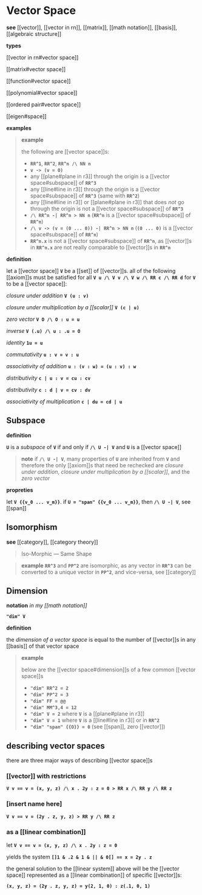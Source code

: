 # Vector Space

**see** [[vector]], [[vector in rn]], [[matrix]], [[math notation]], [[basis]], [[algebraic structure]]

**types**

[[vector in rn#vector space]]

[[matrix#vector space]]

[[function#vector space]]

[[polynomial#vector space]]

[[ordered pair#vector space]]

[[eigen#space]]

**examples**

> **example**
>
> the following are [[vector space]]s:
>
> - **`RR^1`**, **`RR^2`**, **`RR^n /\ NN n`**
> - **`v -> (v = O)`**
> - any [[plane#plane in r3]] through the origin is a [[vector space#subspace]] of **`RR^3`**
> - any [[line#line in r3]] through the origin is a [[vector space#subspace]] of **`RR^3`** (same with **`RR^2`**)
> - any [[line#line in r3]] or [[plane#plane in r3]] that does _not_ go through the origin is not a [[vector space#subspace]] of **`RR^3`**
> - **`/\ RR^n -| RR^n > NN n`** (**`RR^n`** is a [[vector space#subspace]] of **`RR^n`**)
> - **`/\ v -> (v = (0 ... 0)) -| RR^n > NN n`** (**`(0 ... 0)`** is a [[vector space#subspace]] of **`RR^n`**)
> - **`RR^n.x`** is not a [[vector space#subspace]] of **`RR^n`**, as [[vector]]s in **`RR^n.x`** are not really comparable to [[vector]]s in **`RR^n`**

**definition**

let a [[vector space]] **`V`** be a [[set]] of [[vector]]s. all of the following [[axiom]]s must be satisfied for all **`V u /\ V v /\ V w /\ RR c /\ RR d`** for **`V`** to be a [[vector space]]:

_closure under addition_ **`V (u : v)`**

_closure under multiplication by a [[scalar]]_ **`V (c | u)`**

_zero vector_ **`V O /\ O : u = u`**

_inverse_ **`V (.u) /\ u : .u = O`**

_identity_ **`1u = u`**

_commutativity_ **`u : v = v : u`**

_associativity of addition_ **`u : (v : w) = (u : v) : w`**

_distributivity_ **`c | u : v = cu : cv`**

_distributivity_ **`c : d | v = cv : dv`**

_associativity of multiplication_ **`c | du = cd | u`**

## Subspace

**definition**

**`U`** is a _subspace_ of **`V`** if and only if **`/\ U -| V`** and **`U`** is a [[vector space]]

> **note** if **`/\ U -| V`**, many properties of **`U`** are inherited from **`V`** and therefore the only [[axiom]]s that need be rechecked are _closure under addition_, _closure under multiplication by a [[scalar]]_, and the _zero vector_

**propreties**

let **`V {{v_0 ... v_m}}`**. if **`U = "span" {{v_0 ... v_m}}`**, then **`/\ U -| V`**, see [[span]]

## Isomorphism

**see** [[category]], [[category theory]]

> Iso-Morphic &mdash; Same Shape

> **example** **`RR^3`** and **`PP^2`** are isomorphic, as any vector in **`RR^3`** can be converted to a unique vector in **`PP^2`**, and vice-versa, see [[category]]

## Dimension

**notation** _in my [[math notation]]_

**`"dim" V`**

**definition**

the _dimension of a vector space_ is equal to the number of [[vector]]s in any [[basis]] of that vector space

> **example**
>
> below are the [[vector space#dimension]]s of a few common [[vector space]]s
>
> - **`"dim" RR^2 = 2`**
> - **`"dim" PP^2 = 3`**
> - **`"dim" FF = @@`**
> - **`"dim" MM^3,4 = 12`**
> - **`"dim" V = 2`** where **`V`** is a [[plane#plane in r3]]
> - **`"dim" V = 1`** where **`V`** is a [[line#line in r3]] or in **`RR^2`**
> - **`"dim" "span" {{O}} = 0`** (see [[span]], zero [[vector]])

## describing vector spaces

there are three major ways of describing [[vector space]]s

### [[vector]] with restrictions

**`V v == v = (x, y, z) /\ x . 2y : z = 0 > RR x /\ RR y /\ RR z`**

### [insert name here]

**`V v == v = (2y . z, y, z) > RR y /\ RR z`**

### as a [[linear combination]]

let **`V v == v = (x, y, z) /\ x . 2y : z = 0`**

yields the system **`[]1 & .2 & 1 & || & 0[] == x = 2y . z`**

the general solution to the [[linear system]] above will be the [[vector space]] represented as a [[linear combination]] of specific [[vector]]s:

**`(x, y, z) = (2y . z, y, z) = y(2, 1, 0) : z(.1, 0, 1)`**
